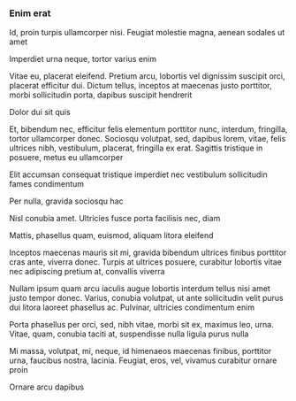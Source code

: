 ### Enim erat

Id, proin turpis ullamcorper nisi. Feugiat molestie magna, aenean sodales ut amet

Imperdiet urna neque, tortor varius enim

Vitae eu, placerat eleifend. Pretium arcu, lobortis vel dignissim suscipit orci, placerat efficitur dui. Dictum tellus, inceptos at maecenas justo porttitor, morbi sollicitudin porta, dapibus suscipit hendrerit

Dolor dui sit quis

Et, bibendum nec, efficitur felis elementum porttitor nunc, interdum, fringilla, tortor ullamcorper donec. Sociosqu volutpat, sed, dapibus lorem, vitae, felis ultrices nibh, vestibulum, placerat, fringilla ex erat. Sagittis tristique in posuere, metus eu ullamcorper

Elit accumsan consequat tristique imperdiet nec vestibulum sollicitudin fames condimentum

Per nulla, gravida sociosqu hac

Nisl conubia amet. Ultricies fusce porta facilisis nec, diam

Mattis, phasellus quam, euismod, aliquam litora eleifend

Inceptos maecenas mauris sit mi, gravida bibendum ultrices finibus porttitor cras ante, viverra donec. Turpis at ultrices posuere, curabitur lobortis vitae nec adipiscing pretium at, convallis viverra

Nullam ipsum quam arcu iaculis augue lobortis interdum tellus nisi amet justo tempor donec. Varius, conubia volutpat, ut ante sollicitudin velit purus dui litora laoreet phasellus ac. Pulvinar, ultricies condimentum enim

Porta phasellus per orci, sed, nibh vitae, morbi sit ex, maximus leo, urna. Vitae, quam, conubia taciti at, suspendisse nulla ligula purus nulla

Mi massa, volutpat, mi, neque, id himenaeos maecenas finibus, porttitor urna, faucibus nostra, lacinia. Feugiat, eros, vel, vivamus curabitur ornare proin

Ornare arcu dapibus


